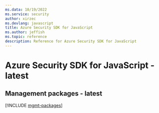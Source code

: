 ```yaml
---
ms.data: 10/19/2022
ms.service: security
author: xirzec
ms.devlang: javascript
title: Azure Security SDK for JavaScript
ms.author: jeffish
ms.topic: reference
description: Reference for Azure Security SDK for JavaScript
---
```

# Azure Security SDK for JavaScript - latest

## Management packages - latest
[!INCLUDE [mgmt-packages](security-mgmt-index.md)]